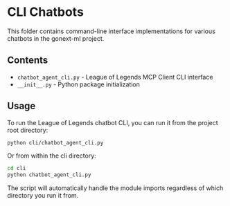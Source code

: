 # CLI Chatbots

This folder contains command-line interface implementations for various chatbots in the gonext-ml project.

## Contents

- `chatbot_agent_cli.py` - League of Legends MCP Client CLI interface
- `__init__.py` - Python package initialization

## Usage

To run the League of Legends chatbot CLI, you can run it from the project root directory:

```bash
python cli/chatbot_agent_cli.py
```

Or from within the cli directory:

```bash
cd cli
python chatbot_agent_cli.py
```

The script will automatically handle the module imports regardless of which directory you run it from.